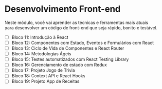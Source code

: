 # Desenvolvimento Front-end
Neste módulo, você vai aprender as técnicas e ferramentas mais atuais para desenvolver um código de front-end que seja rápido, bonito e testável.

- [ ] Bloco 11: Introdução à React
- [ ] Bloco 12: Componentes com Estado, Eventos e Formulários com React
- [ ] Bloco 13: Ciclo de Vida de Componentes e React Router
- [ ] Bloco 14: Metodologias Ágeis
- [ ] Bloco 15: Testes automatizados com React Testing Library
- [ ] Bloco 16: Gerenciamento de estado com Redux
- [ ] Bloco 17: Projeto Jogo de Trivia
- [ ] Bloco 18: Context API e React Hooks
- [ ] Bloco 19: Projeto App de Receitas
